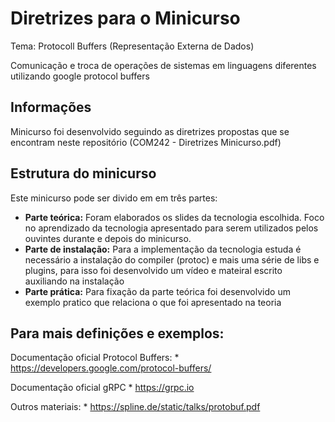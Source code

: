 Diretrizes para o Minicurso
===================================================

Tema: Protocoll Buffers (Representação Externa de Dados)

Comunicação e troca de operações de sistemas em linguagens diferentes utilizando google protocol buffers

Informações
--------
Minicurso foi desenvolvido seguindo as diretrizes propostas que se encontram neste repositório (COM242 - Diretrizes Minicurso.pdf)

Estrutura do minicurso
--------
Este minicurso pode ser divido em em três partes:
* **Parte teórica:** Foram elaborados os slides da tecnologia escolhida. Foco no aprendizado da tecnologia apresentado para serem utilizados pelos ouvintes durante e depois do minicurso.
* **Parte de instalação:** Para a implementação da tecnologia estuda é necessário a instalação do compiler (protoc) e mais uma série de libs e plugins, para isso foi desenvolvido um vídeo e mateiral escrito auxiliando na instalação
* **Parte prática:** Para fixação da parte teórica foi desenvolvido um exemplo pratico que relaciona o que foi apresentado na teoria

Para mais definições e exemplos:
--------
Documentação oficial Protocol Buffers:
    * https://developers.google.com/protocol-buffers/

Documentação oficial gRPC
    * https://grpc.io

Outros materiais:
    * https://spline.de/static/talks/protobuf.pdf
